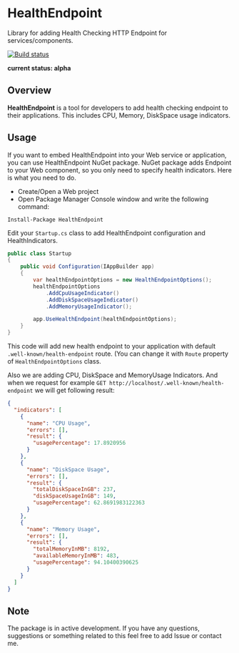 # HealthEndpoint
Library for adding Health Checking HTTP Endpoint for services/components.

[![Build status](https://ci.appveyor.com/api/projects/status/6q7xxdogi4ltqr8o?svg=true)](https://ci.appveyor.com/project/arkoc/healthendpoint)

**current status: alpha**

## Overview ##

**HealthEndpoint** is a tool for developers to add health checking endpoint to their applications. This includes CPU, Memory, DiskSpace usage indicators.

## Usage ##

If you want to embed HealthEndpoint into your Web service or application, you can use HealthEndpoint NuGet package. NuGet package adds Endpoint to your Web component, so you only need to specify health indicators. Here is what you need to do.

* Create/Open a Web project
* Open Package Manager Console window and write the following command: 

`Install-Package HealthEndpoint`

Edit your `Startup.cs` class to add HealthEndpoint configuration and HealthIndicators.

```c#
public class Startup
{
    public void Configuration(IAppBuilder app)
    {
        var healthEndpointOptions = new HealthEndpointOptions();
        healthEndpointOptions
            .AddCpuUsageIndicator()
            .AddDiskSpaceUsageIndicator()
            .AddMemoryUsageIndicator();

        app.UseHealthEndpoint(healthEndpointOptions);
    }
}
```

This code will add new health endpoint to your application with default `.well-known/health-endpoint` route. (You can change it with `Route` property of `HealthEndpointOptions` class.

Also we are adding CPU, DiskSpace and MemoryUsage Indicators. And when we request for example `GET http://localhost/.well-known/health-endpoint` we will get following result:

```json
{
  "indicators": [
    {
      "name": "CPU Usage",
      "errors": [],
      "result": {
        "usagePercentage": 17.8920956
      }
    },
    {
      "name": "DiskSpace Usage",
      "errors": [],
      "result": {
        "totalDiskSpaceInGB": 237,
        "diskSpaceUsageInGB": 149,
        "usagePercentage": 62.8691983122363
      }
    },
    {
      "name": "Memory Usage",
      "errors": [],
      "result": {
        "totalMemoryInMB": 8192,
        "availableMemoryInMB": 483,
        "usagePercentage": 94.10400390625
      }
    }
  ]
}
```

## Note ##

The package is in active development. If you have any questions, suggestions or something related to this feel free to add Issue or contact me.
